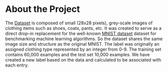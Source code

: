 # About the Project

The [Dataset](https://github.com/zalandoresearch/fashion-mnist) is composed of small (28x28 pixels), grey-scale images of clothing items such as shoes, coats, pants, etc. It was created to serve as a direct drop-in replacement for the well-known [MNIST dataset](http://yann.lecun.com/exdb/mnist/) dataset for benchmarking machine learning algorithms. So the dataset shares the same image size and structure as the original MNIST.
The label was originally an assigned clothing type represented by an integer from 0-9. The training set contains 60,000 examples and the test set 10,000 examples. We have created a new label based on the data and calculated to be associated with each entry.
